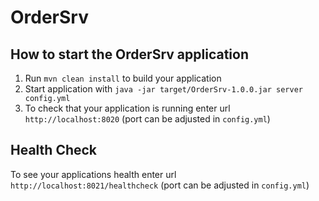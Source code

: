 # OrderSrv

How to start the OrderSrv application
---

1. Run `mvn clean install` to build your application
2. Start application with `java -jar target/OrderSrv-1.0.0.jar server config.yml`
3. To check that your application is running enter url `http://localhost:8020` (port can be adjusted in `config.yml`)

Health Check
---

To see your applications health enter url `http://localhost:8021/healthcheck` (port can be adjusted in `config.yml`)
